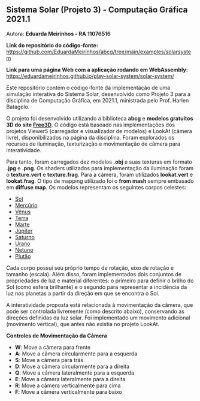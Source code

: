 ## Sistema Solar (Projeto 3) - Computação Gráfica 2021.1

Autora: **Eduarda Meirinhos - RA 11076516**

**Link do repositório do código-fonte:** https://github.com/EduardaMeirinhos/abcg/tree/main/examples/solarsystem

**Link para uma página Web com a aplicação rodando em WebAssembly:** https://eduardameirinhos.github.io/play-solar-system/solar-system/

Este repositório contém o código-fonte da implementação de uma simulação interativa do Sistema Solar, desenvolvido como Projeto 3 para a disciplina de Computação Gráfica, em 2021.1, ministrada pelo Prof. Harlen Batagelo.

O projeto foi desenvolvido utilizando a biblioteca **abcg** e **modelos gratuitos 3D do site [Free3D](https://free3d.com/)**. O código está baseado nas implementações dos projetos Viewer5 (carregador e visualizador de modelos) e LookAt (câmera livre), disponibilizados na página da disciplina. Foram explorados os recursos de iluminação, texturização e movimentação de câmera para interatividade.

Para tanto, foram carregados dez modelos **.obj** e suas texturas em formato **.jpg** e **.png**. Os shaders utilizados para implementação da iluminação foram o **texture.vert** e **texture.frag**. Para a câmera, foram utilizados **lookat.vert** e **lookat.frag**. O tipo de mapping utilizado foi o **from mash** sempre embasado em **diffuse map**. Os modelos representam os seguintes corpos celestes:

- [Sol](https://free3d.com/3d-model/sun-43982.html)
- [Mercúrio](https://free3d.com/3d-model/mercury-23007.html)
- [Vênus](https://free3d.com/3d-model/venus-98714.html)
- [Terra](https://free3d.com/3d-model/photorealistic-earth-98256.html)
- [Marte](https://free3d.com/3d-model/mars-photorealistic-2k-671043.html)
- [Júpiter](https://free3d.com/3d-model/jupiter-v1--853820.html)
- [Saturno](https://free3d.com/3d-model/saturn-v1--741827.html)
- [Urano](https://free3d.com/3d-model/uranus-v2--767518.html)
- [Netuno](https://free3d.com/3d-model/neptune-82847.html)
- [Plutão](https://free3d.com/3d-model/pluto-v1--424613.html)

Cada corpo possui seu próprio tempo de rotação, eixo de rotação e tamanho (escala). Além disso, foram implementados dois conjuntos de propriedades de luz e material diferentes: o primeiro para definir o brilho do Sol (como esfera brilhante) e o segundo para representar a incidência da luz nos planetas a partir da direção em que se encontra o Sol.

A interatividade proposta está relacionada à movimentação da câmera, que pode ser controlada livremente (como descrito abaixo), conservando as direções definidas da luz solar. Foi implementado um movimento adicional (movimento vertical), que antes não existia no projeto LookAt.

**Controles de Movimentação da Câmera**

-  **W**: Move a câmera para frente
-  **A**: Move a câmera circularmente para a esquerda
-  **S**: Move a câmera para trás
-  **D**: Move a câmera circularmente para a direita
-  **Q**: Move a câmera lateralmente para a esquerda
-  **E**: Move a câmera lateralmente para a direita
-  **R**: Move a câmera verticalmente para cima
-  **F**: Move a câmera verticalmente para baixo
